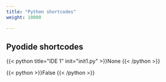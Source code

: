 ```yaml
---
title: "Python shortcodes"
weight: 10000

---
```


## Pyodide shortcodes

{{< python title="IDE 1" init="init1.py" >}}None
{{< /python >}}


{{< python >}}False
{{< /python >}}
